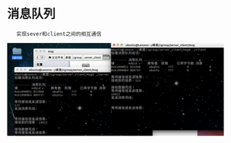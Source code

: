 # 消息队列
  
       实现sever和client之间的相互通信
  
  ![image](https://github.com/210843013/server_client/blob/master/msg/client2.png)
